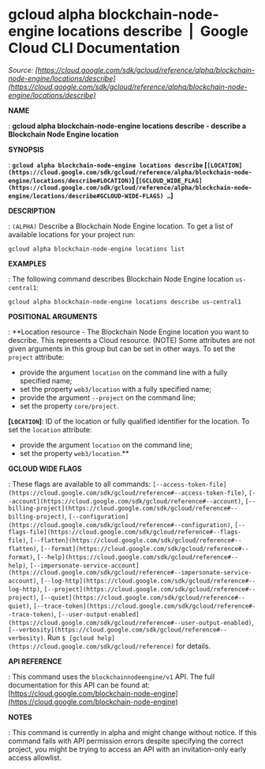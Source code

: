 # gcloud alpha blockchain-node-engine locations describe  |  Google Cloud CLI Documentation

*Source: [https://cloud.google.com/sdk/gcloud/reference/alpha/blockchain-node-engine/locations/describe](https://cloud.google.com/sdk/gcloud/reference/alpha/blockchain-node-engine/locations/describe)*

**NAME**

: **gcloud alpha blockchain-node-engine locations describe - describe a Blockchain Node Engine location**

**SYNOPSIS**

: **`gcloud alpha blockchain-node-engine locations describe` [`[LOCATION](https://cloud.google.com/sdk/gcloud/reference/alpha/blockchain-node-engine/locations/describe#LOCATION)`] [`[GCLOUD_WIDE_FLAG](https://cloud.google.com/sdk/gcloud/reference/alpha/blockchain-node-engine/locations/describe#GCLOUD-WIDE-FLAGS) …`]**

**DESCRIPTION**

: `(ALPHA)` Describe a Blockchain Node Engine location.
To get a list of available locations for your project run:

```
gcloud alpha blockchain-node-engine locations list
```

**EXAMPLES**

: The following command describes Blockchain Node Engine location
`us-central1`:

```
gcloud alpha blockchain-node-engine locations describe us-central1
```

**POSITIONAL ARGUMENTS**

: **Location resource - The Blockchain Node Engine location you want to describe.
This represents a Cloud resource. (NOTE) Some attributes are not given arguments
in this group but can be set in other ways.
To set the `project` attribute:

- provide the argument `location` on the command line with a fully
specified name;
- set the property `web3/location` with a fully specified name;
- provide the argument `--project` on the command line;
- set the property `core/project`.

**[`LOCATION`]**:
ID of the location or fully qualified identifier for the location.
To set the `location` attribute:

- provide the argument `location` on the command line;
- set the property `web3/location`.**

**GCLOUD WIDE FLAGS**

: These flags are available to all commands: `[--access-token-file](https://cloud.google.com/sdk/gcloud/reference#--access-token-file)`,
`[--account](https://cloud.google.com/sdk/gcloud/reference#--account)`, `[--billing-project](https://cloud.google.com/sdk/gcloud/reference#--billing-project)`,
`[--configuration](https://cloud.google.com/sdk/gcloud/reference#--configuration)`,
`[--flags-file](https://cloud.google.com/sdk/gcloud/reference#--flags-file)`,
`[--flatten](https://cloud.google.com/sdk/gcloud/reference#--flatten)`, `[--format](https://cloud.google.com/sdk/gcloud/reference#--format)`, `[--help](https://cloud.google.com/sdk/gcloud/reference#--help)`, `[--impersonate-service-account](https://cloud.google.com/sdk/gcloud/reference#--impersonate-service-account)`,
`[--log-http](https://cloud.google.com/sdk/gcloud/reference#--log-http)`,
`[--project](https://cloud.google.com/sdk/gcloud/reference#--project)`, `[--quiet](https://cloud.google.com/sdk/gcloud/reference#--quiet)`, `[--trace-token](https://cloud.google.com/sdk/gcloud/reference#--trace-token)`, `[--user-output-enabled](https://cloud.google.com/sdk/gcloud/reference#--user-output-enabled)`,
`[--verbosity](https://cloud.google.com/sdk/gcloud/reference#--verbosity)`.
Run `$ [gcloud help](https://cloud.google.com/sdk/gcloud/reference)` for details.

**API REFERENCE**

: This command uses the `blockchainnodeengine/v1` API. The full
documentation for this API can be found at: [https://cloud.google.com/blockchain-node-engine](https://cloud.google.com/blockchain-node-engine)

**NOTES**

: This command is currently in alpha and might change without notice. If this
command fails with API permission errors despite specifying the correct project,
you might be trying to access an API with an invitation-only early access
allowlist.